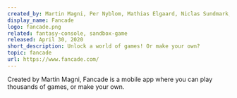 ```yaml
---
created_by: Martin Magni, Per Nyblom, Mathias Elgaard, Niclas Sundmark, Nikita Ivanov
display_name: Fancade
logo: fancade.png
related: fantasy-console, sandbox-game
released: April 30, 2020
short_description: Unlock a world of games! Or make your own?
topic: fancade
url: https://www.fancade.com/
---
```

Created by Martin Magni, Fancade is a mobile app where you can play thousands of games, or make your own. 